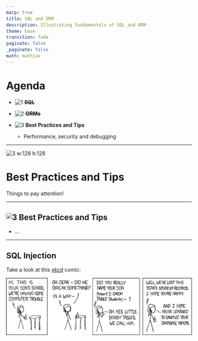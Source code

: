 ```yaml
---
marp: true
title: SQL and ORM
description: Illustrating fundamentals of SQL and ORM
theme: base
transition: fade
paginate: false
_paginate: false
math: mathjax
---
```


<!-- _class: invert -->

# Agenda

- ![1](https://icongr.am/material/numeric-1-circle.svg?color=ffffff) **~~SQL~~**

- ![2](https://icongr.am/material/numeric-2-circle.svg?color=ffffff) **~~ORMs~~**
- ![3](https://icongr.am/material/numeric-3-circle.svg?color=ffffff) **Best Practices and Tips**
  - Performance, security and debugging

<!-- That was a wrap. Let's take a look at the best practices and some tips regarding SQL and ORMs -->

---

![3 w:128 h:128](https://icongr.am/material/numeric-3-circle.svg?color=666666)

# Best Practices and Tips

Things to pay attention!

<!-- So what is ORM? It stands for object relational mapping. -->

---

<style scoped>
section li em {
  font-size: 25px;
}
</style>

## ![3](https://icongr.am/material/numeric-3-circle.svg?color=666666) Best Practices and Tips

- ...

 <!-- Presenter notes. -->

---

## SQL Injection

Take a look at this [xkcd](https://imgs.xkcd.com/comics/exploits_of_a_mom.png) comic:

![h:350](
  /assets/exploits_of_a_mom.png)
